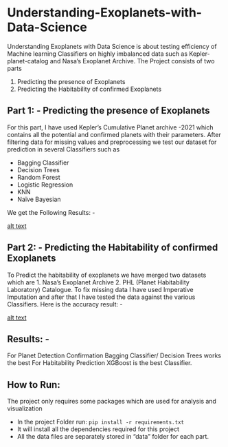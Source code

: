 # Understanding-Exoplanets-with-Data-Science

Understanding Exoplanets with Data Science is about testing efficiency of Machine learning Classifiers on highly imbalanced data such as Kepler-planet-catalog and Nasa’s Exoplanet Archive. 
The Project consists of two parts 
1.	Predicting the presence of Exoplanets
2.	Predicting the Habitability of confirmed Exoplanets

## Part 1: - Predicting the presence of Exoplanets
For this part, I have used Kepler’s Cumulative Planet archive -2021 which contains all the potential and confirmed planets with their parameters.
After filtering data for missing values and preprocessing we test our dataset for prediction in several Classifiers such as
- Bagging Classifier
- Decision Trees
- Random Forest
- Logistic Regression
- KNN
- Naïve Bayesian

We get the Following Results: -

[alt text](https://github.com/prkhrv/Understanding-Exoplanets-with-Data-Science/blob/main/task1.png?raw=true)

## Part 2: - Predicting the Habitability of confirmed Exoplanets
To Predict the habitability of exoplanets we have merged two datasets which are 1. Nasa’s Exoplanet Archive 2. PHL (Planet Habitability Laboratory) Catalogue. 
To fix missing data I have used Imperative Imputation and after that I have tested the data against the various Classifiers.
Here is the accuracy result: - 


[alt text](https://github.com/prkhrv/Understanding-Exoplanets-with-Data-Science/blob/main/task2.png?raw=true)

## Results: -
For Planet Detection Confirmation Bagging Classifier/ Decision Trees works the best
For Habitability Prediction XGBoost is the best Classifier.

## How to Run: 
The project only requires some packages which are used for analysis and visualization 
-	In the project Folder run: ```pip install -r requirements.txt```
-	It will install all the dependencies required for this project
-	All the data files are separately stored in “data” folder for each part.




